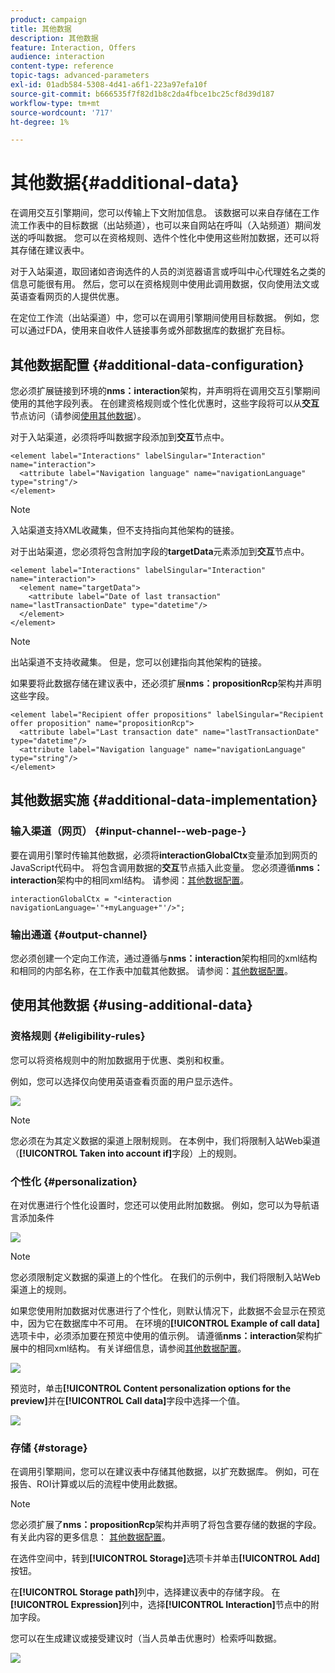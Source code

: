 ```yaml
---
product: campaign
title: 其他数据
description: 其他数据
feature: Interaction, Offers
audience: interaction
content-type: reference
topic-tags: advanced-parameters
exl-id: 01adb584-5308-4d41-a6f1-223a97efa10f
source-git-commit: b666535f7f82d1b8c2da4fbce1bc25cf8d39d187
workflow-type: tm+mt
source-wordcount: '717'
ht-degree: 1%

---
```


# 其他数据{#additional-data}



在调用交互引擎期间，您可以传输上下文附加信息。 该数据可以来自存储在工作流工作表中的目标数据（出站频道），也可以来自网站在呼叫（入站频道）期间发送的呼叫数据。 您可以在资格规则、选件个性化中使用这些附加数据，还可以将其存储在建议表中。

对于入站渠道，取回诸如咨询选件的人员的浏览器语言或呼叫中心代理姓名之类的信息可能很有用。 然后，您可以在资格规则中使用此调用数据，仅向使用法文或英语查看网页的人提供优惠。

在定位工作流（出站渠道）中，您可以在调用引擎期间使用目标数据。 例如，您可以通过FDA，使用来自收件人链接事务或外部数据库的数据扩充目标。

## 其他数据配置 {#additional-data-configuration}

您必须扩展链接到环境的&#x200B;**nms：interaction**&#x200B;架构，并声明将在调用交互引擎期间使用的其他字段列表。 在创建资格规则或个性化优惠时，这些字段将可以从&#x200B;**交互**&#x200B;节点访问（请参阅[使用其他数据](#using-additional-data)）。

对于入站渠道，必须将呼叫数据字段添加到&#x200B;**交互**&#x200B;节点中。

```
<element label="Interactions" labelSingular="Interaction" name="interaction">
  <attribute label="Navigation language" name="navigationLanguage" type="string"/>
</element>
```

>[!NOTE]
>
>入站渠道支持XML收藏集，但不支持指向其他架构的链接。

对于出站渠道，您必须将包含附加字段的&#x200B;**targetData**&#x200B;元素添加到&#x200B;**交互**&#x200B;节点中。

```
<element label="Interactions" labelSingular="Interaction" name="interaction">
  <element name="targetData">
    <attribute label="Date of last transaction" name="lastTransactionDate" type="datetime"/>
  </element>
</element>
```

>[!NOTE]
>
>出站渠道不支持收藏集。 但是，您可以创建指向其他架构的链接。

如果要将此数据存储在建议表中，还必须扩展&#x200B;**nms：propositionRcp**&#x200B;架构并声明这些字段。

```
<element label="Recipient offer propositions" labelSingular="Recipient offer proposition" name="propositionRcp">
  <attribute label="Last transaction date" name="lastTransactionDate" type="datetime"/>
  <attribute label="Navigation language" name="navigationLanguage" type="string"/>
</element>
```

## 其他数据实施 {#additional-data-implementation}

### 输入渠道（网页） {#input-channel--web-page-}

要在调用引擎时传输其他数据，必须将&#x200B;**interactionGlobalCtx**&#x200B;变量添加到网页的JavaScript代码中。 将包含调用数据的&#x200B;**交互**&#x200B;节点插入此变量。 您必须遵循&#x200B;**nms：interaction**&#x200B;架构中的相同xml结构。 请参阅：[其他数据配置](#additional-data-configuration)。

```
interactionGlobalCtx = "<interaction navigationLanguage='"+myLanguage+"'/>";
```

### 输出通道 {#output-channel}

您必须创建一个定向工作流，通过遵循与&#x200B;**nms：interaction**&#x200B;架构相同的xml结构和相同的内部名称，在工作表中加载其他数据。 请参阅：[其他数据配置](#additional-data-configuration)。

## 使用其他数据 {#using-additional-data}

### 资格规则 {#eligibility-rules}

您可以将资格规则中的附加数据用于优惠、类别和权重。

例如，您可以选择仅向使用英语查看页面的用户显示选件。

![](assets/ita_calldata_query.png)

>[!NOTE]
>
>您必须在为其定义数据的渠道上限制规则。 在本例中，我们将限制入站Web渠道（**[!UICONTROL Taken into account if]**&#x200B;字段）上的规则。

### 个性化 {#personalization}

在对优惠进行个性化设置时，您还可以使用此附加数据。 例如，您可以为导航语言添加条件

![](assets/ita_calldata_perso.png)

>[!NOTE]
>
>您必须限制定义数据的渠道上的个性化。 在我们的示例中，我们将限制入站Web渠道上的规则。

如果您使用附加数据对优惠进行了个性化，则默认情况下，此数据不会显示在预览中，因为它在数据库中不可用。 在环境的&#x200B;**[!UICONTROL Example of call data]**&#x200B;选项卡中，必须添加要在预览中使用的值示例。 请遵循&#x200B;**nms：interaction**&#x200B;架构扩展中的相同xml结构。 有关详细信息，请参阅[其他数据配置](#additional-data-configuration)。

![](assets/ita_calldata_preview.png)

预览时，单击&#x200B;**[!UICONTROL Content personalization options for the preview]**&#x200B;并在&#x200B;**[!UICONTROL Call data]**&#x200B;字段中选择一个值。

![](assets/ita_calldata_preview2.png)

### 存储 {#storage}

在调用引擎期间，您可以在建议表中存储其他数据，以扩充数据库。 例如，可在报告、ROI计算或以后的流程中使用此数据。

>[!NOTE]
>
>您必须扩展了&#x200B;**nms：propositionRcp**&#x200B;架构并声明了将包含要存储的数据的字段。 有关此内容的更多信息： [其他数据配置](#additional-data-configuration)。

在选件空间中，转到&#x200B;**[!UICONTROL Storage]**&#x200B;选项卡并单击&#x200B;**[!UICONTROL Add]**&#x200B;按钮。

在&#x200B;**[!UICONTROL Storage path]**&#x200B;列中，选择建议表中的存储字段。 在&#x200B;**[!UICONTROL Expression]**&#x200B;列中，选择&#x200B;**[!UICONTROL Interaction]**&#x200B;节点中的附加字段。

您可以在生成建议或接受建议时（当人员单击优惠时）检索呼叫数据。

![](assets/ita_calldata_storage.png)
